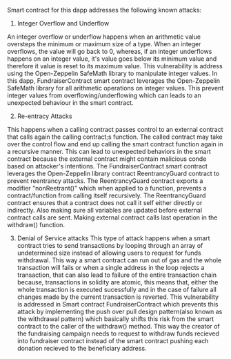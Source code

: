 Smart contract for this dapp addresses the following known attacks:

1. Integer Overflow and Underflow

An integer overflow or underflow happens when an arithmetic value oversteps the minimum or maximum size of a type.
When an integer overflows, the value will go back to 0,  whereas, if an integer underflows happens on an integer value, it's value goes below its minimum value and therefore it value is reset to its maximum value. This vulnerability is address using the Open-Zeppelin SafeMath library to manipulate integer values.
In this dapp, FundraiserContract smart contract leverages the Open-Zeppelin SafeMath library for all arithmetic operations on integer values. This prevent integer values from overflowing/underflowing which can leads to an unexpected behaviour in the smart contract.

2. Re-entracy Attacks

This happens when a calling contract passes control to an external contract that calls again the calling contract;s function. The called contract may take over the control flow and end up calling the smart contract function again in a recursive manner. This can lead to unexpected behaviors in the smart contract because the external contract might contain malicious conde based on attacker's intentions.
The FundraiserContract smart contract leverages the Open-Zeppelin library contract ReentrancyGuard contract to prevent reentrancy attacks. The ReentrancyGuard contract exports a modifier "nonReetrant()" which when applied to a function, prevents a contract/function from calling itself recursively. The ReentrancyGuard contract ensures that a contract does not call it self either directly or indirectly. Also making sure all variables are updated before external contract calls are sent. Making external contract calls last operation in the withdraw() function.

3. Denial of Service attacks
This type of attack happens when a smart contract tries to send transactions by looping through an array of undetermined size instead of allowing users to request for funds withdrawal. This way a smart contract can run out of gas and the whole transaction will fails or when a single address in the loop rejects a transaction, that can also lead to failure of the entire transaction chain because, transactions in solidity are atomic, this means that, either the whole transaction is executed sucessfully and in the case of failure all changes made by the current transaction is reverted.
This vulnerability is addressed in Smart contract FundraiserContract which prevents this attack by implementing the push over pull design pattern(also known as the withdrawal pattern) which basically shifts this risk from the smart contract to the caller of the withdraw() method. This way the creator of the fundraising campaign needs to request to withdraw funds recieved into fundraiser contract instead of the smart contract pushing each donation recieved to the beneficiary address.